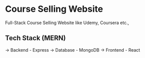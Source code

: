 # Course Selling Website 

Full-Stack Course Selling Website like Udemy, Coursera etc.,

## Tech Stack (MERN)
 -> Backend - Express
 -> Database - MongoDB
 -> Frontend - React
 